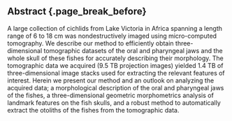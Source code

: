 ## Abstract {.page_break_before}

A large collection of cichlids from Lake Victoria in Africa spanning a length range of 6 to 18 cm was nondestructively imaged using micro-computed tomography.
We describe our method to efficiently obtain three-dimensional tomographic datasets of the oral and pharyngeal jaws and the whole skull of these fishes for accurately describing their morphology.
The tomographic data we acquired (9.5 TB projection images) yielded 1.4 TB of three-dimensional image stacks used for extracting the relevant features of interest.
Herein we present our method and an outlook on analyzing the acquired data; a morphological description of the oral and pharyngeal jaws of the fishes, a three-dimensional geometric morphometrics analysis of landmark features on the fish skulls, and a robust method to automatically extract the otoliths of the fishes from the tomographic data.
